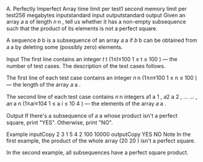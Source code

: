 A. Perfectly Imperfect Array
time limit per test1 second
memory limit per test256 megabytes
inputstandard input
outputstandard output
Given an array 𝑎
a
 of length 𝑛
n
, tell us whether it has a non-empty subsequence such that the product of its elements is not a perfect square.

A sequence 𝑏
b
 is a subsequence of an array 𝑎
a
 if 𝑏
b
 can be obtained from 𝑎
a
 by deleting some (possibly zero) elements.

Input
The first line contains an integer 𝑡
t
 (1≤𝑡≤100
1
≤
t
≤
100
) — the number of test cases. The description of the test cases follows.

The first line of each test case contains an integer 𝑛
n
 (1≤𝑛≤100
1
≤
n
≤
100
) — the length of the array 𝑎
a
.

The second line of each test case contains 𝑛
n
 integers 𝑎1
a
1
, 𝑎2
a
2
, …
…
, 𝑎𝑛
a
n
 (1≤𝑎𝑖≤104
1
≤
a
i
≤
10
4
) — the elements of the array 𝑎
a
.

Output
If there's a subsequence of 𝑎
a
 whose product isn't a perfect square, print "YES". Otherwise, print "NO".

Example
inputCopy
2
3
1 5 4
2
100 10000
outputCopy
YES
NO
Note
In the first example, the product of the whole array (20
20
) isn't a perfect square.

In the second example, all subsequences have a perfect square product.
